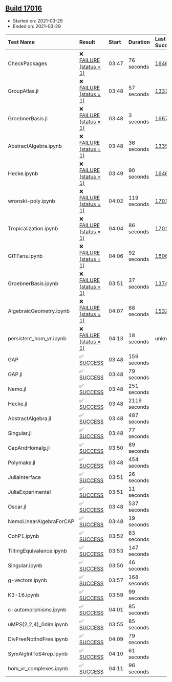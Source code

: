 ## [Build 17016](https://oscarci.mathematik.uni-kl.de/job/oscar/17016/)

* Started on: 2021-03-29
* Ended on: 2021-03-29

| Test Name    | Result | Start | Duration | Last Success | First Failure |
|:-------------|:-------|:------|:---------|:-------------|:--------------|
| CheckPackages | ❌ [FAILURE (status = 1)](https://oscarci.mathematik.uni-kl.de/job/oscar/17016/artifact/logs/build-17016/CheckPackages.log) | 03:47 | 76 seconds | [16463](https://oscarci.mathematik.uni-kl.de/job/oscar/16463/) | [16464](https://oscarci.mathematik.uni-kl.de/job/oscar/16464/) |
| GroupAtlas.jl | ❌ [FAILURE (status = 1)](https://oscarci.mathematik.uni-kl.de/job/oscar/17016/artifact/logs/build-17016/GroupAtlas.jl.log) | 03:48 | 57 seconds | [13311](https://oscarci.mathematik.uni-kl.de/job/oscar/13311/) | [13312](https://oscarci.mathematik.uni-kl.de/job/oscar/13312/) |
| GroebnerBasis.jl | ❌ [FAILURE (status = 1)](https://oscarci.mathematik.uni-kl.de/job/oscar/17016/artifact/logs/build-17016/GroebnerBasis.jl.log) | 03:48 | 3 seconds | [16676](https://oscarci.mathematik.uni-kl.de/job/oscar/16676/) | [16677](https://oscarci.mathematik.uni-kl.de/job/oscar/16677/) |
| AbstractAlgebra.ipynb | ❌ [FAILURE (status = 1)](https://oscarci.mathematik.uni-kl.de/job/oscar/17016/artifact/logs/build-17016/AbstractAlgebra.ipynb.log) | 03:48 | 36 seconds | [13355](https://oscarci.mathematik.uni-kl.de/job/oscar/13355/) | [13356](https://oscarci.mathematik.uni-kl.de/job/oscar/13356/) |
| Hecke.ipynb | ❌ [FAILURE (status = 1)](https://oscarci.mathematik.uni-kl.de/job/oscar/17016/artifact/logs/build-17016/Hecke.ipynb.log) | 03:49 | 90 seconds | [16463](https://oscarci.mathematik.uni-kl.de/job/oscar/16463/) | [16464](https://oscarci.mathematik.uni-kl.de/job/oscar/16464/) |
| wronski-poly.ipynb | ❌ [FAILURE (status = 1)](https://oscarci.mathematik.uni-kl.de/job/oscar/17016/artifact/logs/build-17016/wronski-poly.ipynb.log) | 04:02 | 119 seconds | [17010](https://oscarci.mathematik.uni-kl.de/job/oscar/17010/) | [17011](https://oscarci.mathematik.uni-kl.de/job/oscar/17011/) |
| Tropicalization.ipynb | ❌ [FAILURE (status = 1)](https://oscarci.mathematik.uni-kl.de/job/oscar/17016/artifact/logs/build-17016/Tropicalization.ipynb.log) | 04:04 | 86 seconds | [17014](https://oscarci.mathematik.uni-kl.de/job/oscar/17014/) | [17015](https://oscarci.mathematik.uni-kl.de/job/oscar/17015/) |
| GITFans.ipynb | ❌ [FAILURE (status = 1)](https://oscarci.mathematik.uni-kl.de/job/oscar/17016/artifact/logs/build-17016/GITFans.ipynb.log) | 04:06 | 92 seconds | [16068](https://oscarci.mathematik.uni-kl.de/job/oscar/16068/) | [16069](https://oscarci.mathematik.uni-kl.de/job/oscar/16069/) |
| GroebnerBasis.ipynb | ❌ [FAILURE (status = 1)](https://oscarci.mathematik.uni-kl.de/job/oscar/17016/artifact/logs/build-17016/GroebnerBasis.ipynb.log) | 03:51 | 37 seconds | [13748](https://oscarci.mathematik.uni-kl.de/job/oscar/13748/) | [13749](https://oscarci.mathematik.uni-kl.de/job/oscar/13749/) |
| AlgebraicGeometry.ipynb | ❌ [FAILURE (status = 1)](https://oscarci.mathematik.uni-kl.de/job/oscar/17016/artifact/logs/build-17016/AlgebraicGeometry.ipynb.log) | 04:07 | 68 seconds | [15322](https://oscarci.mathematik.uni-kl.de/job/oscar/15322/) | [15323](https://oscarci.mathematik.uni-kl.de/job/oscar/15323/) |
| persistent_hom_vr.ipynb | ❌ [FAILURE (status = 1)](https://oscarci.mathematik.uni-kl.de/job/oscar/17016/artifact/logs/build-17016/persistent_hom_vr.ipynb.log) | 04:13 | 18 seconds | unknown | unknown |
| GAP | ✅ [SUCCESS](https://oscarci.mathematik.uni-kl.de/job/oscar/17016/artifact/logs/build-17016/GAP.log) | 03:48 | 159 seconds |  |  |
| GAP.jl | ✅ [SUCCESS](https://oscarci.mathematik.uni-kl.de/job/oscar/17016/artifact/logs/build-17016/GAP.jl.log) | 03:48 | 79 seconds |  |  |
| Nemo.jl | ✅ [SUCCESS](https://oscarci.mathematik.uni-kl.de/job/oscar/17016/artifact/logs/build-17016/Nemo.jl.log) | 03:48 | 251 seconds |  |  |
| Hecke.jl | ✅ [SUCCESS](https://oscarci.mathematik.uni-kl.de/job/oscar/17016/artifact/logs/build-17016/Hecke.jl.log) | 03:48 | 2119 seconds |  |  |
| AbstractAlgebra.jl | ✅ [SUCCESS](https://oscarci.mathematik.uni-kl.de/job/oscar/17016/artifact/logs/build-17016/AbstractAlgebra.jl.log) | 03:48 | 487 seconds |  |  |
| Singular.jl | ✅ [SUCCESS](https://oscarci.mathematik.uni-kl.de/job/oscar/17016/artifact/logs/build-17016/Singular.jl.log) | 03:48 | 77 seconds |  |  |
| CapAndHomalg.jl | ✅ [SUCCESS](https://oscarci.mathematik.uni-kl.de/job/oscar/17016/artifact/logs/build-17016/CapAndHomalg.jl.log) | 03:50 | 89 seconds |  |  |
| Polymake.jl | ✅ [SUCCESS](https://oscarci.mathematik.uni-kl.de/job/oscar/17016/artifact/logs/build-17016/Polymake.jl.log) | 03:48 | 454 seconds |  |  |
| JuliaInterface | ✅ [SUCCESS](https://oscarci.mathematik.uni-kl.de/job/oscar/17016/artifact/logs/build-17016/JuliaInterface.log) | 03:51 | 26 seconds |  |  |
| JuliaExperimental | ✅ [SUCCESS](https://oscarci.mathematik.uni-kl.de/job/oscar/17016/artifact/logs/build-17016/JuliaExperimental.log) | 03:51 | 11 seconds |  |  |
| Oscar.jl | ✅ [SUCCESS](https://oscarci.mathematik.uni-kl.de/job/oscar/17016/artifact/logs/build-17016/Oscar.jl.log) | 03:48 | 537 seconds |  |  |
| NemoLinearAlgebraForCAP | ✅ [SUCCESS](https://oscarci.mathematik.uni-kl.de/job/oscar/17016/artifact/logs/build-17016/NemoLinearAlgebraForCAP.log) | 03:48 | 19 seconds |  |  |
| CohP1.ipynb | ✅ [SUCCESS](https://oscarci.mathematik.uni-kl.de/job/oscar/17016/artifact/logs/build-17016/CohP1.ipynb.log) | 03:52 | 63 seconds |  |  |
| TiltingEquivalence.ipynb | ✅ [SUCCESS](https://oscarci.mathematik.uni-kl.de/job/oscar/17016/artifact/logs/build-17016/TiltingEquivalence.ipynb.log) | 03:53 | 147 seconds |  |  |
| Singular.ipynb | ✅ [SUCCESS](https://oscarci.mathematik.uni-kl.de/job/oscar/17016/artifact/logs/build-17016/Singular.ipynb.log) | 03:50 | 46 seconds |  |  |
| g-vectors.ipynb | ✅ [SUCCESS](https://oscarci.mathematik.uni-kl.de/job/oscar/17016/artifact/logs/build-17016/g-vectors.ipynb.log) | 03:57 | 168 seconds |  |  |
| K3-16.ipynb | ✅ [SUCCESS](https://oscarci.mathematik.uni-kl.de/job/oscar/17016/artifact/logs/build-17016/K3-16.ipynb.log) | 03:59 | 99 seconds |  |  |
| c-automorphisms.ipynb | ✅ [SUCCESS](https://oscarci.mathematik.uni-kl.de/job/oscar/17016/artifact/logs/build-17016/c-automorphisms.ipynb.log) | 04:01 | 85 seconds |  |  |
| uMPS(2,2,4)_0dim.ipynb | ✅ [SUCCESS](https://oscarci.mathematik.uni-kl.de/job/oscar/17016/artifact/logs/build-17016/uMPS-2-2-4-_0dim.ipynb.log) | 03:55 | 85 seconds |  |  |
| DivFreeNotIndFree.ipynb | ✅ [SUCCESS](https://oscarci.mathematik.uni-kl.de/job/oscar/17016/artifact/logs/build-17016/DivFreeNotIndFree.ipynb.log) | 04:09 | 79 seconds |  |  |
| SymAlgIntToS4rep.ipynb | ✅ [SUCCESS](https://oscarci.mathematik.uni-kl.de/job/oscar/17016/artifact/logs/build-17016/SymAlgIntToS4rep.ipynb.log) | 04:10 | 61 seconds |  |  |
| hom_vr_complexes.ipynb | ✅ [SUCCESS](https://oscarci.mathematik.uni-kl.de/job/oscar/17016/artifact/logs/build-17016/hom_vr_complexes.ipynb.log) | 04:11 | 96 seconds |  |  |
